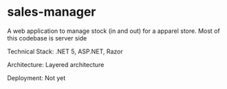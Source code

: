 # sales-manager
A web application to manage stock (in and out) for a apparel store. Most of this codebase is server side

Technical Stack: .NET 5, ASP.NET, Razor

Architecture: Layered architecture

Deployment: Not yet
